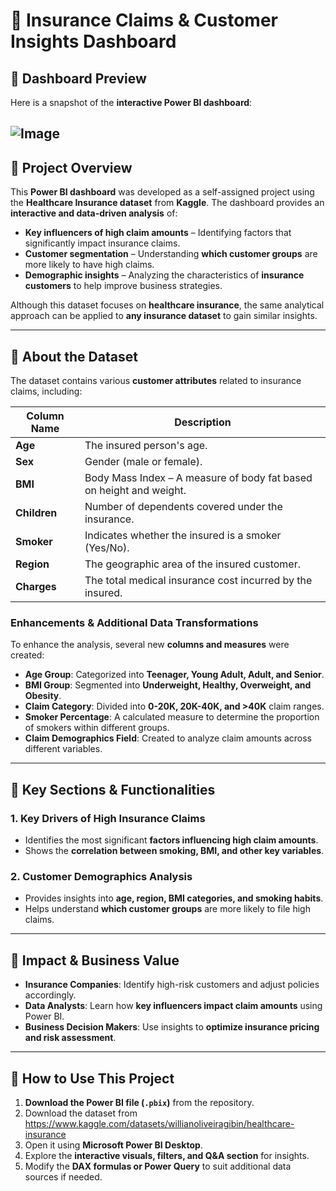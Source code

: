 # 📌 Insurance Claims & Customer Insights Dashboard

## 📌 Dashboard Preview
Here is a snapshot of the **interactive Power BI dashboard**:

![Image](https://github.com/user-attachments/assets/1c0ae594-fd75-44e7-bed0-efb36218c458)
---
## 📌 Project Overview  
This **Power BI dashboard** was developed as a self-assigned project using the **Healthcare Insurance dataset** from **Kaggle**. The dashboard provides an **interactive and data-driven analysis** of:
- **Key influencers of high claim amounts** – Identifying factors that significantly impact insurance claims.
- **Customer segmentation** – Understanding **which customer groups** are more likely to have high claims.
- **Demographic insights** – Analyzing the characteristics of **insurance customers** to help improve business strategies.

Although this dataset focuses on **healthcare insurance**, the same analytical approach can be applied to **any insurance dataset** to gain similar insights.

---

## 📌 About the Dataset  
The dataset contains various **customer attributes** related to insurance claims, including:

| **Column Name**  | **Description** |
|-----------------|----------------|
| **Age**         | The insured person's age. |
| **Sex**         | Gender (male or female). |
| **BMI**         | Body Mass Index – A measure of body fat based on height and weight. |
| **Children**    | Number of dependents covered under the insurance. |
| **Smoker**      | Indicates whether the insured is a smoker (Yes/No). |
| **Region**      | The geographic area of the insured customer. |
| **Charges**     | The total medical insurance cost incurred by the insured. |

### **Enhancements & Additional Data Transformations**
To enhance the analysis, several new **columns and measures** were created:
- **Age Group**: Categorized into **Teenager, Young Adult, Adult, and Senior**.
- **BMI Group**: Segmented into **Underweight, Healthy, Overweight, and Obesity**.
- **Claim Category**: Divided into **0-20K, 20K-40K, and >40K** claim ranges.
- **Smoker Percentage**: A calculated measure to determine the proportion of smokers within different groups.
- **Claim Demographics Field**: Created to analyze claim amounts across different variables.

---

## 📌 Key Sections & Functionalities

### **1. Key Drivers of High Insurance Claims**
- Identifies the most significant **factors influencing high claim amounts**.
- Shows the **correlation between smoking, BMI, and other key variables**.

### **2. Customer Demographics Analysis**
- Provides insights into **age, region, BMI categories, and smoking habits**.
- Helps understand **which customer groups** are more likely to file high claims.

---

## 📌 Impact & Business Value 
- **Insurance Companies**: Identify high-risk customers and adjust policies accordingly. 
- **Data Analysts**: Learn how **key influencers impact claim amounts** using Power BI.  
- **Business Decision Makers**: Use insights to **optimize insurance pricing and risk assessment**.
---
## 📌 How to Use This Project  
1. **Download the Power BI file (`.pbix`)** from the repository.  
2. Download the dataset from https://www.kaggle.com/datasets/willianoliveiragibin/healthcare-insurance
2. Open it using **Microsoft Power BI Desktop**.  
3. Explore the **interactive visuals, filters, and Q&A section** for insights.  
4. Modify the **DAX formulas or Power Query** to suit additional data sources if needed.  
